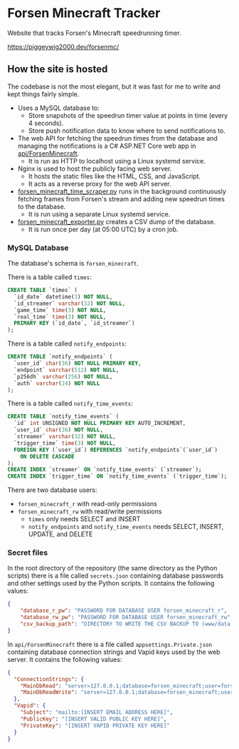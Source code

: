 # Forsen Minecraft Tracker
Website that tracks Forsen's Minecraft speedrunning timer.

https://piggeywig2000.dev/forsenmc/

## How the site is hosted
The codebase is not the most elegant, but it was fast for me to write and kept things fairly simple.

- Uses a MySQL database to:
  - Store snapshots of the speedrun timer value at points in time (every 4 seconds).
  - Store push notification data to know where to send notifications to.
- The web API for fetching the speedrun times from the database and managing the notifications is a C# ASP.NET Core web app in [api/ForsenMinecraft](api/ForsenMinecraft).
  - It is run as HTTP to localhost using a Linux systemd service.
- Nginx is used to host the publicly facing web server.
  - It hosts the static files like the HTML, CSS, and JavaScript.
  - It acts as a reverse proxy for the web API server.
- [forsen_minecraft_time_scraper.py](forsen_minecraft_time_scraper.py) runs in the background continuously fetching frames from Forsen's stream and adding new speedrun times to the database.
  - It is run using a separate Linux systemd service.
- [forsen_minecraft_exporter.py](forsen_minecraft_exporter.py) creates a CSV dump of the database.
  - It is run once per day (at 05:00 UTC) by a cron job.

### MySQL Database
The database's schema is `forsen_minecraft`.

There is a table called `times`:
```sql
CREATE TABLE `times` (
  `id_date` datetime(3) NOT NULL,
  `id_streamer` varchar(32) NOT NULL,
  `game_time` time(3) NOT NULL,
  `real_time` time(3) NOT NULL,
  PRIMARY KEY (`id_date`, `id_streamer`)
);
```

There is a table called `notify_endpoints`:
```sql
CREATE TABLE `notify_endpoints` (
  `user_id` char(36) NOT NULL PRIMARY KEY,
  `endpoint` varchar(512) NOT NULL,
  `p256dh` varchar(256) NOT NULL,
  `auth` varchar(24) NOT NULL
);
```

There is a table called `notify_time_events`:
```sql
CREATE TABLE `notify_time_events` (
  `id` int UNSIGNED NOT NULL PRIMARY KEY AUTO_INCREMENT,
  `user_id` char(36) NOT NULL,
  `streamer` varchar(32) NOT NULL,
  `trigger_time` time(3) NOT NULL,
  FOREIGN KEY (`user_id`) REFERENCES `notify_endpoints`(`user_id`)
    ON DELETE CASCADE
);
CREATE INDEX `streamer` ON `notify_time_events` (`streamer`);
CREATE INDEX `trigger_time` ON `notify_time_events` (`trigger_time`);
```

There are two database users:
- `forsen_minecraft_r` with read-only permissions
- `forsen_minecraft_rw` with read/write permissions
  - `times` only needs SELECT and INSERT
  - `notify_endpoints` and `notify_time_events` needs SELECT, INSERT, UPDATE, and DELETE

### Secret files
In the root directory of the repository (the same directory as the Python scripts) there is a file called `secrets.json` containing database passwords and other settings used by the Python scripts. It contains the following values:

```json
{
    "database_r_pw": "PASSWORD FOR DATABASE USER forsen_minecraft_r",
    "database_rw_pw": "PASSWORD FOR DATABASE USER forsen_minecraft_rw",
    "csv_backup_path": "DIRECTORY TO WRITE THE CSV BACKUP TO (www/data to be served by Nginx)"
}
```

In `api/ForsenMinecraft` there is a file called `appsettings.Private.json` containing database connection strings and Vapid keys used by the web server. It contains the following values:
```json
{
  "ConnectionStrings": {
    "MainDbRead": "server=127.0.0.1;database=forsen_minecraft;user=forsen_minecraft_r;password=[INSERT PASSWORD HERE]",
    "MainDbReadWrite": "server=127.0.0.1;database=forsen_minecraft;user=forsen_minecraft_rw;password=[INSERT PASSWORD HERE]"
  },
  "Vapid": {
    "Subject": "mailto:[INSERT EMAIL ADDRESS HERE]",
    "PublicKey": "[INSERT VALID PUBLIC KEY HERE]",
    "PrivateKey": "[INSERT VAPID PRIVATE KEY HERE]"
  }
}
```
